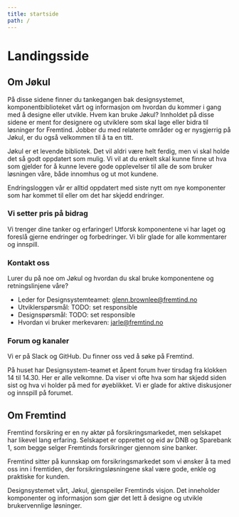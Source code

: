 ```yaml
---
title: startside
path: /
---
```


# Landingsside

## Om Jøkul

På disse sidene finner du tankegangen bak designsystemet, komponentbiblioteket vårt og informasjon om hvordan du kommer i gang med å designe eller utvikle.
Hvem kan bruke Jøkul?
Innholdet på disse sidene er ment for designere og utviklere som skal lage eller bidra til løsninger for Fremtind. Jobber du med relaterte områder og er nysgjerrig på Jøkul, er du også velkommen til å ta en titt.

Jøkul er et levende bibliotek. Det vil aldri være helt ferdig, men vi skal holde det så godt oppdatert som mulig. Vi vil at du enkelt skal kunne finne ut hva som gjelder for å kunne levere gode opplevelser til alle de som bruker løsningen våre, både innomhus og ut mot kundene.

Endringsloggen vår er alltid oppdatert med siste nytt om nye komponenter som har kommet til eller om det har skjedd endringer.

### Vi setter pris på bidrag

Vi trenger dine tanker og erfaringer! Utforsk komponentene vi har laget og foreslå gjerne endringer og forbedringer. Vi blir glade for alle kommentarer og innspill.

### Kontakt oss

Lurer du på noe om Jøkul og hvordan du skal bruke komponentene og retningslinjene våre?

-   Leder for Designsystemteamet: [glenn.brownlee@fremtind.no](mailto:glenn.brownlee@fremtind.no)
-   Utviklerspørsmål: TODO: set responsible
-   Designspørsmål: TODO: set responsible
-   Hvordan vi bruker merkevaren: [jarle@fremtind.no](mailto:jarle@fremtind.no)

### Forum og kanaler

Vi er på Slack og GitHub. Du finner oss ved å søke på Fremtind.

På huset har Designsystem-teamet et åpent forum hver tirsdag fra klokken 14 til 14.30. Her er alle velkomne. Da viser vi ofte hva som har skjedd siden sist og hva vi holder på med for øyeblikket. Vi er glade for aktive diskusjoner og innspill på forumet.

## Om Fremtind

Fremtind forsikring er en ny aktør på forsikringsmarkedet, men selskapet har likevel lang erfaring. Selskapet er opprettet og eid av DNB og Sparebank 1, som begge selger Fremtinds forsikringer gjennom sine banker.

Fremtind sitter på kunnskap om forsikringsmarkedet som vi ønsker å ta med oss inn i fremtiden, der forsikringsløsningene skal være gode, enkle og praktiske for kunden.

Designsystemet vårt, Jøkul, gjenspeiler Fremtinds visjon. Det inneholder komponenter og informasjon som gjør det lett å designe og utvikle brukervennlige løsninger.
